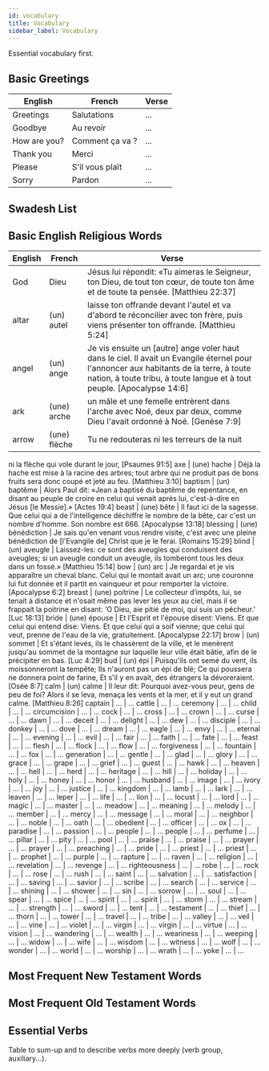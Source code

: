 ```yaml
---
id: vocabulary
title: Vocabulary
sidebar_label: Vocabulary
---
```


Essential vocabulary first.

## Basic Greetings

English | French | Verse
--- | --- | ---
Greetings | Salutations | ...
Goodbye | Au revoir | ...
How are you? | Comment ça va ? | ...
Thank you | Merci | ...
Please | S'il vous plaït | ...
Sorry | Pardon | ...

## Swadesh List

## Basic English Religious Words

English | French | Verse
--- | --- | ---
God | Dieu | Jésus lui répondit: «Tu aimeras le Seigneur, ton Dieu, de tout ton cœur, de toute ton âme et de toute ta pensée. [Matthieu 22:37]
altar | (un) autel | laisse ton offrande devant l'autel et va d'abord te réconcilier avec ton frère, puis viens présenter ton offrande. [Matthieu 5:24]
angel | (un) ange | Je vis ensuite un [autre] ange voler haut dans le ciel. Il avait un Evangile éternel pour l'annoncer aux habitants de la terre, à toute nation, à toute tribu, à toute langue et à tout peuple. [Apocalypse 14:6]
ark | (une) arche | un mâle et une femelle entrèrent dans l'arche avec Noé, deux par deux, comme Dieu l'avait ordonné à Noé. [Genèse 7:9]
arrow | (une) flèche | Tu ne redouteras ni les terreurs de la nuit
ni la flèche qui vole durant le jour, [Psaumes 91:5]
axe | (une) hache | Déjà la hache est mise à la racine des arbres; tout arbre qui ne produit pas de bons fruits sera donc coupé et jeté au feu. [Matthieu 3:10]
baptism | (un) baptême | Alors Paul dit: «Jean a baptisé du baptême de repentance, en disant au peuple de croire en celui qui venait après lui, c'est-à-dire en Jésus [le Messie].» [Actes 19:4]
beast | (une) bête | Il faut ici de la sagesse. Que celui qui a de l'intelligence déchiffre le nombre de la bête, car c'est un nombre d'homme. Son nombre est 666. [Apocalypse 13:18]
blessing | (une) bénédiction | Je sais qu'en venant vous rendre visite, c'est avec une pleine bénédiction de [l'Evangile de] Christ que je le ferai. [Romains 15:29]
blind | (un) aveugle | Laissez-les: ce sont des aveugles qui conduisent des aveugles; si un aveugle conduit un aveugle, ils tomberont tous les deux dans un fossé.» [Matthieu 15:14]
bow | (un) arc | Je regardai et je vis apparaître un cheval blanc. Celui qui le montait avait un arc; une couronne lui fut donnée et il partit en vainqueur et pour remporter la victoire. [Apocalypse 6:2]
breast | (une) poitrine | Le collecteur d’impôts, lui, se tenait à distance et n'osait même pas lever les yeux au ciel, mais il se frappait la poitrine en disant: ‘O Dieu, aie pitié de moi, qui suis un pécheur.’ [Luc 18:13]
bride | (une) épouse | Et l'Esprit et l'épouse disent: Viens. Et que celui qui entend dise: Viens. Et que celui qui a soif vienne; que celui qui veut, prenne de l'eau de la vie, gratuitement. [Apocalypse 22:17]
brow | (un) sommet | Et s'étant levés, ils le chassèrent de la ville, et le menèrent jusqu'au sommet de la montagne sur laquelle leur ville était bâtie, afin de le précipiter en bas. [Luc 4:29]
bud | (un) épi | Puisqu'ils ont semé du vent, ils moissonneront la tempête; Ils n'auront pas un épi de blé; Ce qui poussera ne donnera point de farine, Et s'il y en avait, des étrangers la dévoreraient. [Osée 8:7]
calm | (un) calme | Il leur dit: Pourquoi avez-vous peur, gens de peu de foi? Alors il se leva, menaça les vents et la mer, et il y eut un grand calme. [Matthieu 8:26]
captain | ... | ...
cattle | ... | ...
ceremony | ... | ...
child | ... | ...
circumcision | ... | ...
cock | ... | ...
cross | ... | ...
crown | ... | ...
curse | ... | ...
dawn | ... | ...
deceit | ... | ...
delight | ... | ...
dew | ... | ...
disciple | ... | ...
donkey | ... | ...
dove | ... | ...
dream | ... | ...
eagle | ... | ...
envy | ... | ...
eternal | ... | ...
evening | ... | ...
evil | ... | ...
fair | ... | ...
faith | ... | ...
fate | ... | ...
feast | ... | ...
flesh | ... | ...
flock | ... | ...
flow | ... | ...
forgiveness | ... | ...
fountain | ... | ...
fox | ... | ...
generation | ... | ...
gentle | ... | ...
glad | ... | ...
glory | ... | ...
grace | ... | ...
grape | ... | ...
grief | ... | ...
guest | ... | ...
hawk | ... | ...
heaven | ... | ...
hell | ... | ...
herd | ... | ...
heritage | ... | ...
hill | ... | ...
holiday | ... | ...
holy | ... | ...
honey | ... | ...
honor | ... | ...
husband | ... | ...
image | ... | ...
ivory | ... | ...
joy | ... | ...
justice | ... | ...
kingdom | ... | ...
lamb | ... | ...
lark | ... | ...
leaven | ... | ...
leper | ... | ...
life | ... | ...
lion | ... | ...
locust | ... | ...
lord | ... | ...
magic | ... | ...
master | ... | ...
meadow | ... | ...
meaning | ... | ...
melody | ... | ...
member | ... | ...
mercy | ... | ...
message | ... | ...
moral | ... | ...
neighbor | ... | ...
noble | ... | ...
oath | ... | ...
obedient | ... | ...
officer | ... | ...
ox | ... | ...
paradise | ... | ...
passion | ... | ...
people | ... | ...
people | ... | ...
perfume | ... | ...
pillar | ... | ...
pity | ... | ...
pool | ... | ...
praise | ... | ...
praise | ... | ...
prayer | ... | ...
prayer | ... | ...
preaching | ... | ...
pride | ... | ...
priest | ... | ...
priest | ... | ...
prophet | ... | ...
purple | ... | ...
rapture | ... | ...
raven | ... | ...
religion | ... | ...
revelation | ... | ...
revenge | ... | ...
righteousness | ... | ...
robe | ... | ...
rock | ... | ...
rose | ... | ...
rush | ... | ...
saint | ... | ...
salvation | ... | ...
satisfaction | ... | ...
saving | ... | ...
savior | ... | ...
scribe | ... | ...
search | ... | ...
service | ... | ...
shining | ... | ...
shower | ... | ...
sin | ... | ...
sorrow | ... | ...
soul | ... | ...
spear | ... | ...
spice | ... | ...
spirit | ... | ...
spirit | ... | ...
storm | ... | ...
stream | ... | ...
strength | ... | ...
sword | ... | ...
tent | ... | ...
testament | ... | ...
thief | ... | ...
thorn | ... | ...
tower | ... | ...
travel | ... | ...
tribe | ... | ...
valley | ... | ...
veil | ... | ...
vine | ... | ...
violet | ... | ...
virgin | ... | ...
virgin | ... | ...
virtue | ... | ...
vision | ... | ...
wandering | ... | ...
wealth | ... | ...
weariness | ... | ...
weeping | ... | ...
widow | ... | ...
wife | ... | ...
wisdom | ... | ...
witness | ... | ...
wolf | ... | ...
wonder | ... | ...
world | ... | ...
worship | ... | ...
wrath | ... | ...
yoke | ... | ...

## Most Frequent New Testament Words

## Most Frequent Old Testament Words

## Essential Verbs

Table to sum-up and to describe verbs more deeply (verb group, auxiliary...).